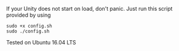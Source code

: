 If your Unity does not start on load, don't panic.
Just run this script provided by using
```
sudo +x config.sh
sudo ./config.sh
```

Tested on Ubuntu 16.04 LTS
